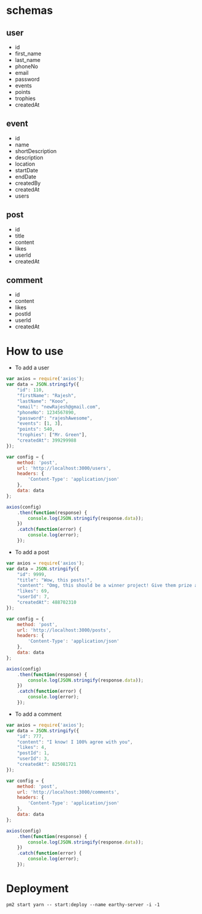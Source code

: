 # schemas

## user
- id
- first_name
- last_name
- phoneNo
- email
- password
- events
- points
- trophies
- createdAt

## event
- id
- name
- shortDescription
- description
- location
- startDate
- endDate
- createdBy
- createdAt
- users

## post
- id
- title
- content
- likes
- userId
- createdAt

## comment
- id
- content
- likes
- postId
- userId
- createdAt


# How to use

- To add a user

```javascript
var axios = require('axios');
var data = JSON.stringify({
    "id": 110,
    "firstName": "Rajesh",
    "lastName": "Kooo",
    "email": "newRajesh@gmail.com",
    "phoneNo": 1234567890,
    "password": "rajeshAwesome",
    "events": [1, 3],
    "points": 540,
    "trophies": ["Mr. Green"],
    "createdAt": 399299988
});

var config = {
    method: 'post',
    url: 'http://localhost:3000/users',
    headers: {
        'Content-Type': 'application/json'
    },
    data: data
};

axios(config)
    .then(function(response) {
        console.log(JSON.stringify(response.data));
    })
    .catch(function(error) {
        console.log(error);
    });
```

- To add a post

```javascript
var axios = require('axios');
var data = JSON.stringify({
    "id": 9999,
    "title": "Wow, this posts!",
    "content": "Omg, this should be a winner project! Give them prize already omg!",
    "likes": 69,
    "userId": 7,
    "createdAt": 488702310
});

var config = {
    method: 'post',
    url: 'http://localhost:3000/posts',
    headers: {
        'Content-Type': 'application/json'
    },
    data: data
};

axios(config)
    .then(function(response) {
        console.log(JSON.stringify(response.data));
    })
    .catch(function(error) {
        console.log(error);
    });
```

- To add a comment

```javascript
var axios = require('axios');
var data = JSON.stringify({
    "id": 777,
    "content": "I know! I 100% agree with you",
    "likes": 4,
    "postId": 1,
    "userId": 3,
    "createdAt": 825081721
});

var config = {
    method: 'post',
    url: 'http://localhost:3000/comments',
    headers: {
        'Content-Type': 'application/json'
    },
    data: data
};

axios(config)
    .then(function(response) {
        console.log(JSON.stringify(response.data));
    })
    .catch(function(error) {
        console.log(error);
    });
```

# Deployment

```
pm2 start yarn -- start:deploy --name earthy-server -i -1
```
